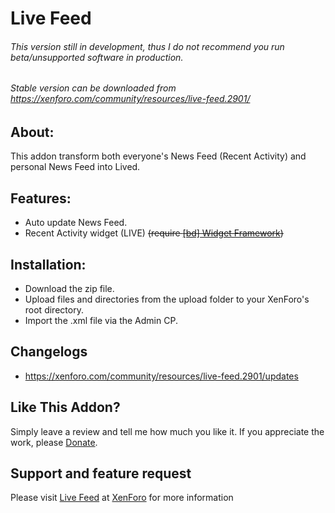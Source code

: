 # Live Feed

###### This version still in development, thus I do not recommend you run beta/unsupported software in production.
###### Stable version can be downloaded from https://xenforo.com/community/resources/live-feed.2901/

## About:
This addon transform both everyone's News Feed (Recent Activity) and personal News Feed into Lived.​

## Features:
 * Auto update News Feed.
 * Recent Activity widget (LIVE) ~~(require [[bd] Widget Framework](http://xenforo.com/community/resources/bd-widget-framework.297/))~~

## Installation:
 * Download the zip file.
 * Upload files and directories from the upload folder to your XenForo's root directory.
 * Import the .xml file via the Admin CP.

## Changelogs
 * https://xenforo.com/community/resources/live-feed.2901/updates

## Like This Addon?
Simply leave a review and tell me how much you like it. If you appreciate the work, please [Donate](https://www.paypal.com/cgi-bin/webscr?cmd=_s-xclick&hosted_button_id=DQPEKAAP2QSZ8).

## Support and feature request
Please visit [Live Feed](https://xenforo.com/community/resources/live-feed.2901/) at [XenForo](http://xenforo.com/community) for more information
